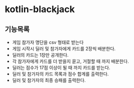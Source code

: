 # kotlin-blackjack

## 기능목록
- 게임 참가자 명단을 csv 형태로 받는다
- 게임 시작시 딜러 및 참가자에게 카드를 2장씩 배분한다.
- 딜러의 카드는 1장만 공개한다.
- 각 참가자에게 카드를 더 받을지 묻고, 거절할 때 까지 배분한다.
- 딜러는 점수가 17점 이상이 될 때 까지 카드를 받는다.
- 딜러 및 참가자의 카드 목록과 점수 합계를 출력한다.
- 딜러 및 참가자의 최종 승패를 출력한다.